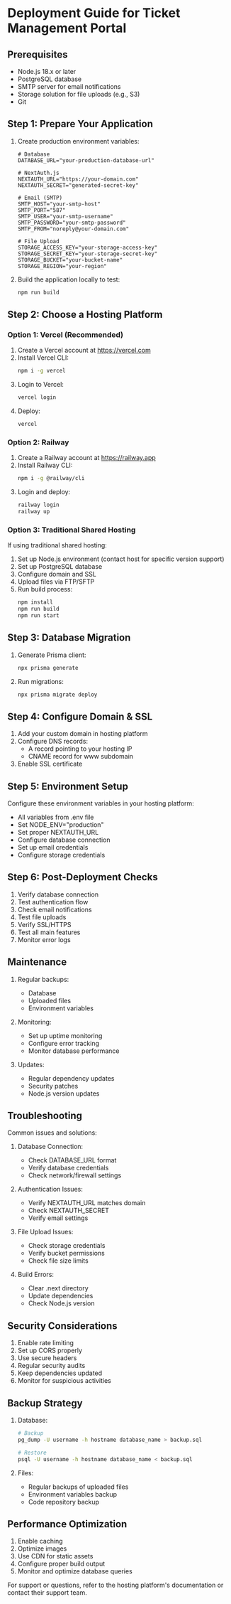 # Deployment Guide for Ticket Management Portal

## Prerequisites
- Node.js 18.x or later
- PostgreSQL database
- SMTP server for email notifications
- Storage solution for file uploads (e.g., S3)
- Git

## Step 1: Prepare Your Application

1. Create production environment variables:
   ```env
   # Database
   DATABASE_URL="your-production-database-url"
   
   # NextAuth.js
   NEXTAUTH_URL="https://your-domain.com"
   NEXTAUTH_SECRET="generated-secret-key"
   
   # Email (SMTP)
   SMTP_HOST="your-smtp-host"
   SMTP_PORT="587"
   SMTP_USER="your-smtp-username"
   SMTP_PASSWORD="your-smtp-password"
   SMTP_FROM="noreply@your-domain.com"
   
   # File Upload
   STORAGE_ACCESS_KEY="your-storage-access-key"
   STORAGE_SECRET_KEY="your-storage-secret-key"
   STORAGE_BUCKET="your-bucket-name"
   STORAGE_REGION="your-region"
   ```

2. Build the application locally to test:
   ```bash
   npm run build
   ```

## Step 2: Choose a Hosting Platform

### Option 1: Vercel (Recommended)

1. Create a Vercel account at https://vercel.com
2. Install Vercel CLI:
   ```bash
   npm i -g vercel
   ```
3. Login to Vercel:
   ```bash
   vercel login
   ```
4. Deploy:
   ```bash
   vercel
   ```

### Option 2: Railway

1. Create a Railway account at https://railway.app
2. Install Railway CLI:
   ```bash
   npm i -g @railway/cli
   ```
3. Login and deploy:
   ```bash
   railway login
   railway up
   ```

### Option 3: Traditional Shared Hosting

If using traditional shared hosting:

1. Set up Node.js environment (contact host for specific version support)
2. Set up PostgreSQL database
3. Configure domain and SSL
4. Upload files via FTP/SFTP
5. Run build process:
   ```bash
   npm install
   npm run build
   npm run start
   ```

## Step 3: Database Migration

1. Generate Prisma client:
   ```bash
   npx prisma generate
   ```
2. Run migrations:
   ```bash
   npx prisma migrate deploy
   ```

## Step 4: Configure Domain & SSL

1. Add your custom domain in hosting platform
2. Configure DNS records:
   - A record pointing to your hosting IP
   - CNAME record for www subdomain
3. Enable SSL certificate

## Step 5: Environment Setup

Configure these environment variables in your hosting platform:

- All variables from .env file
- Set NODE_ENV="production"
- Set proper NEXTAUTH_URL
- Configure database connection
- Set up email credentials
- Configure storage credentials

## Step 6: Post-Deployment Checks

1. Verify database connection
2. Test authentication flow
3. Check email notifications
4. Test file uploads
5. Verify SSL/HTTPS
6. Test all main features
7. Monitor error logs

## Maintenance

1. Regular backups:
   - Database
   - Uploaded files
   - Environment variables

2. Monitoring:
   - Set up uptime monitoring
   - Configure error tracking
   - Monitor database performance

3. Updates:
   - Regular dependency updates
   - Security patches
   - Node.js version updates

## Troubleshooting

Common issues and solutions:

1. Database Connection:
   - Check DATABASE_URL format
   - Verify database credentials
   - Check network/firewall settings

2. Authentication Issues:
   - Verify NEXTAUTH_URL matches domain
   - Check NEXTAUTH_SECRET
   - Verify email settings

3. File Upload Issues:
   - Check storage credentials
   - Verify bucket permissions
   - Check file size limits

4. Build Errors:
   - Clear .next directory
   - Update dependencies
   - Check Node.js version

## Security Considerations

1. Enable rate limiting
2. Set up CORS properly
3. Use secure headers
4. Regular security audits
5. Keep dependencies updated
6. Monitor for suspicious activities

## Backup Strategy

1. Database:
   ```bash
   # Backup
   pg_dump -U username -h hostname database_name > backup.sql
   
   # Restore
   psql -U username -h hostname database_name < backup.sql
   ```

2. Files:
   - Regular backups of uploaded files
   - Environment variables backup
   - Code repository backup

## Performance Optimization

1. Enable caching
2. Optimize images
3. Use CDN for static assets
4. Configure proper build output
5. Monitor and optimize database queries

For support or questions, refer to the hosting platform's documentation or contact their support team. 